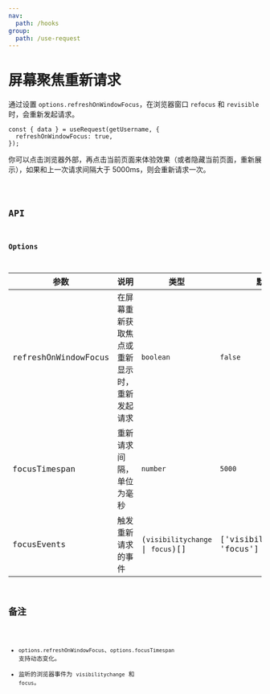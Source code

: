 ```yaml
---
nav:
  path: /hooks
group:
  path: /use-request
---
```


# 屏幕聚焦重新请求

通过设置 `options.refreshOnWindowFocus`，在浏览器窗口 `refocus` 和 `revisible` 时，会重新发起请求。

```tsx | pure
const { data } = useRequest(getUsername, {
  refreshOnWindowFocus: true,
});
```

你可以点击浏览器外部，再点击当前页面来体验效果（或者隐藏当前页面，重新展示），如果和上一次请求间隔大于 5000ms，则会重新请求一次。

<code src="./demo/refreshOnWindowFocus.tsx" />

## API

### Options

| 参数                 | 说明                                         | 类型                              | 默认值                        |
| -------------------- | -------------------------------------------- | --------------------------------- | ----------------------------- |
| refreshOnWindowFocus | 在屏幕重新获取焦点或重新显示时，重新发起请求 | `boolean`                         | `false`                       |
| focusTimespan        | 重新请求间隔，单位为毫秒                     | `number`                          | `5000`                        |
| focusEvents          | 触发重新请求的事件                           | (`visibilitychange` \| `focus`)[] | ['visibilitychange', 'focus'] |

## 备注

- `options.refreshOnWindowFocus`、`options.focusTimespan` 支持动态变化。
- 监听的浏览器事件为 `visibilitychange` 和 `focus`。
